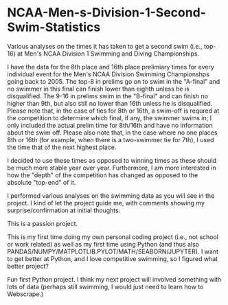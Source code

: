 # NCAA-Men-s-Division-1-Second-Swim-Statistics
Various analyses on the times it has taken to get a second swim (i.e., top-16) at Men's NCAA Division 1 Swimming and Diving Championships.

I have the data for the 8th place and 16th place prelimiary times for every individual event for the Men's NCAA Division Swimming Championshps going back to 2005. The top-8 in prelims go on to swim in the "A-final" and no swimmer in this final can finish lower than eighth unless he is disqualified. The 9-16 in prelims swim in the "B-final" and can finish no higher than 9th, but also still no lower than 16th unless he is disqualified. Please note that, in the case of ties for 8th or 16th, a swim-off is requred at the competition to determine which final, if any, the swimmer swims in; I only included the actual prelim time for 8th/16th and have no information about the swim off. Please also note that, in the case where no one places 8th or 16th (for example, when there is a two-swimmer tie for 7th), I used the time that of the next highest place.

I decided to use these times as opposed to winning times as these should be much more stable year over year. Furthermore, I am more interested in how the "depth" of the competition has changed as opposed to the absolute "top-end" of it.

I performed various analyses on the swimming data as you will see in the project. I kind of let the project guide me, with comments showing my surprise/confirmation at initial thoughts.

This is a passion project.

This is my first time doing my own personal coding project (i.e., not school or work related) as well as my first time using Python (and thus also PANDAS/NUMPY/MATPLOTLIB.PYLOT/MATH/SEABORN/JUPYTER). I want to get better at Python, and I love competitive swimming, so I figured what better project?

Fun first Python project. I think my next project will involved something with lots of data (perhaps still swimming, I would just need to learn how to Webscrape.)
